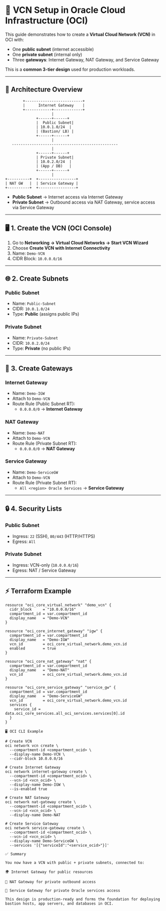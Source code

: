 # 🚀 VCN Setup in Oracle Cloud Infrastructure (OCI)

This guide demonstrates how to create a **Virtual Cloud Network (VCN)** in OCI with:
- One **public subnet** (internet accessible)  
- One **private subnet** (internal only)  
- Three **gateways**: Internet Gateway, NAT Gateway, and Service Gateway  

This is a **common 3-tier design** used for production workloads.  

---

## 📌 Architecture Overview

            +--------------------------+
            |      Internet Gateway    |
            +------------+-------------+
                         |
                  +------+------+
                  |  Public Subnet|
                  | 10.0.1.0/24  |
                  | (Bastion/ LB) |
                  +------+------+
                         |
       ------------------------------------------------
                         |
                  +------+------+
                  | Private Subnet|
                  | 10.0.2.0/24  |
                  | (App / DB)   |
                  +------+------+
                         |
    +----------+  +-----------------+
    | NAT GW   |  | Service Gateway |
    +----------+  +-----------------+

- **Public Subnet** → Internet access via Internet Gateway  
- **Private Subnet** → Outbound access via NAT Gateway, service access via Service Gateway  

---

## 🖥️ 1. Create the VCN (OCI Console)

1. Go to **Networking → Virtual Cloud Networks → Start VCN Wizard**  
2. Choose **Create VCN with Internet Connectivity**  
3. Name: `Demo-VCN`  
4. CIDR Block: `10.0.0.0/16`  

---

## 🌐 2. Create Subnets
### Public Subnet
- Name: `Public-Subnet`  
- CIDR: `10.0.1.0/24`  
- Type: **Public** (assigns public IPs)  

### Private Subnet
- Name: `Private-Subnet`  
- CIDR: `10.0.2.0/24`  
- Type: **Private** (no public IPs)  

---

## 🔑 3. Create Gateways
### Internet Gateway
- Name: `Demo-IGW`  
- Attach to `Demo-VCN`  
- Route Rule (Public Subnet RT):  
  - `0.0.0.0/0` → **Internet Gateway**  

### NAT Gateway
- Name: `Demo-NAT`  
- Attach to `Demo-VCN`  
- Route Rule (Private Subnet RT):  
  - `0.0.0.0/0` → **NAT Gateway**  

### Service Gateway
- Name: `Demo-ServiceGW`  
- Attach to `Demo-VCN`  
- Route Rule (Private Subnet RT):  
  - `All <region> Oracle Services` → **Service Gateway**  

---

## 🔒 4. Security Lists
### Public Subnet
- Ingress: `22` (SSH), `80/443` (HTTP/HTTPS)  
- Egress: `All`  

### Private Subnet
- Ingress: VCN-only (`10.0.0.0/16`)  
- Egress: NAT / Service Gateway  

---

## ⚡ Terraform Example

```hcl
resource "oci_core_virtual_network" "demo_vcn" {
  cidr_block     = "10.0.0.0/16"
  compartment_id = var.compartment_id
  display_name   = "Demo-VCN"
}

resource "oci_core_internet_gateway" "igw" {
  compartment_id = var.compartment_id
  display_name   = "Demo-IGW"
  vcn_id         = oci_core_virtual_network.demo_vcn.id
  enabled        = true
}

resource "oci_core_nat_gateway" "nat" {
  compartment_id = var.compartment_id
  display_name   = "Demo-NAT"
  vcn_id         = oci_core_virtual_network.demo_vcn.id
}

resource "oci_core_service_gateway" "service_gw" {
  compartment_id = var.compartment_id
  display_name   = "Demo-ServiceGW"
  vcn_id         = oci_core_virtual_network.demo_vcn.id
  services {
    service_id = data.oci_core_services.all_oci_services.services[0].id
  }
}

🖥 OCI CLI Example

# Create VCN
oci network vcn create \
  --compartment-id <compartment_ocid> \
  --display-name Demo-VCN \
  --cidr-block 10.0.0.0/16

# Create Internet Gateway
oci network internet-gateway create \
  --compartment-id <compartment_ocid> \
  --vcn-id <vcn_ocid> \
  --display-name Demo-IGW \
  --is-enabled true

# Create NAT Gateway
oci network nat-gateway create \
  --compartment-id <compartment_ocid> \
  --vcn-id <vcn_ocid> \
  --display-name Demo-NAT

# Create Service Gateway
oci network service-gateway create \
  --compartment-id <compartment_ocid> \
  --vcn-id <vcn_ocid> \
  --display-name Demo-ServiceGW \
  --services '[{"serviceId":"<service_ocid>"}]'

✅ Summary

You now have a VCN with public + private subnets, connected to:

🌍 Internet Gateway for public resources

🔄 NAT Gateway for private outbound access

🔐 Service Gateway for private Oracle services access

This design is production-ready and forms the foundation for deploying bastion hosts, app servers, and databases in OCI.
